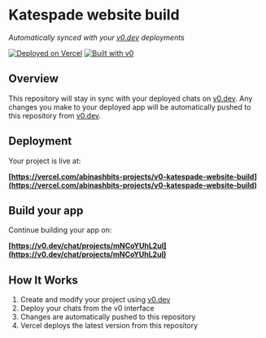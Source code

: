 # Katespade website build

*Automatically synced with your [v0.dev](https://v0.dev) deployments*

[![Deployed on Vercel](https://img.shields.io/badge/Deployed%20on-Vercel-black?style=for-the-badge&logo=vercel)](https://vercel.com/abinashbits-projects/v0-katespade-website-build)
[![Built with v0](https://img.shields.io/badge/Built%20with-v0.dev-black?style=for-the-badge)](https://v0.dev/chat/projects/mNCoYUhL2uI)

## Overview

This repository will stay in sync with your deployed chats on [v0.dev](https://v0.dev).
Any changes you make to your deployed app will be automatically pushed to this repository from [v0.dev](https://v0.dev).

## Deployment

Your project is live at:

**[https://vercel.com/abinashbits-projects/v0-katespade-website-build](https://vercel.com/abinashbits-projects/v0-katespade-website-build)**

## Build your app

Continue building your app on:

**[https://v0.dev/chat/projects/mNCoYUhL2uI](https://v0.dev/chat/projects/mNCoYUhL2uI)**

## How It Works

1. Create and modify your project using [v0.dev](https://v0.dev)
2. Deploy your chats from the v0 interface
3. Changes are automatically pushed to this repository
4. Vercel deploys the latest version from this repository